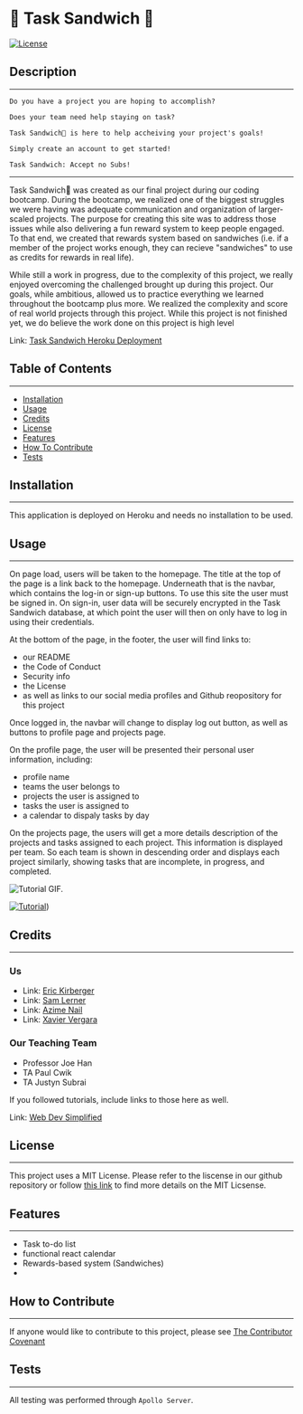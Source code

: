 # 🥪 Task Sandwich 🥪

  [![License](https://img.shields.io/badge/license-MIT-green)](https://opensource.org/licenses/MIT)

## Description
---

```
Do you have a project you are hoping to accomplish?

Does your team need help staying on task?

Task Sandwich🥪 is here to help accheiving your project's goals!

Simply create an account to get started!

Task Sandwich: Accept no Subs!
```

---

Task Sandwich🥪 was created as our final project during our coding bootcamp. During the bootcamp, we realized one of the biggest struggles we were having was adequate communication and organization of larger-scaled projects. The purpose for creating this site was to address those issues while also delivering a fun reward system to keep people engaged. To that end, we created that rewards system based on sandwiches (i.e. if a member of the project works enough, they can recieve "sandwiches" to use as credits for rewards in real life). 

While still a work in progress, due to the complexity of this project, we really enjoyed overcoming the challenged brought up during this project. Our goals, while ambitious, allowed us to practice everything we learned throughout the bootcamp plus more. We realized the complexity and score of real world projects through this project. While this project is not finished yet, we do believe the work done on this project is high level

Link: [Task Sandwich Heroku Deployment](https://task-sandwich.herokuapp.com/ 'a secure, rewards-based Project Managment application made while hungry')

## Table of Contents
---

- [Installation](#installation)
- [Usage](#usage)
- [Credits](#credits)
- [License](#license)
- [Features](#features)
- [How To Contribute](#how-to-contribute)
- [Tests](#tests)

## Installation
---

This application is deployed on Heroku and needs no installation to be used.

## Usage
---

On page load, users will be taken to the homepage. The title at the top of the page is a link back to the homepage. Underneath that is the navbar, which contains the log-in or sign-up buttons. To use this site the user must be signed in. On sign-in, user data will be securely encrypted in the Task Sandwich database, at which point the user will then on only have to log in using their credentials.

At the bottom of the page, in the footer, the user will find links to: 
- our README
- the Code of Conduct
- Security info
- the License
- as well as links to our social media profiles and Github reopository for this project

Once logged in, the navbar will change to display log out button, as well as buttons to profile page and projects page.

On the profile page, the user will be presented their personal user information, including: 
- profile name
- teams the user belongs to
- projects the user is assigned to
- tasks the user is assigned to
- a calendar to dispaly tasks by day

On the projects page, the users will get a more details description of the projects and tasks assigned to each project. This information is displayed per team. So each team is shown in descending order and displays each project similarly, showing tasks that are incomplete, in progress, and completed.

![Tutorial GIF.](./public/assets/images/tutor-gif.gif)

[![Tutorial](./assets/images/sql-tutor-img.png)](https://dropTutorialVideoHereInGihub.com/0000000.mp4))

## Credits
---

### Us

- Link: [Eric Kirberger](https://github.com/ekirbs 'The github page for Eric Kirberger.')
- Link: [Sam Lerner](https://github.com/sam-lerner 'The github page for Sam Lerner.')
- Link: [Azime Nail](https://github.com/azimezn 'The github page for Azime Nail.')
- Link: [Xavier Vergara](https://github.com/NyqEvo 'The github page for Xavier Vergara.')

### Our Teaching Team
- Professor Joe Han
- TA Paul Cwik
- TA Justyn Subrai

If you followed tutorials, include links to those here as well.

Link: [Web Dev Simplified](https://www.youtube.com/@WebDevSimplified 'The Youtube channel for Web Dev Simplified.')

## License
---

This project uses a MIT License. Please refer to the liscense in our github repository or follow [this link](https://opensource.org/license/mit-0/) to find more details on the MIT Licsense.

## Features
---

- Task to-do list
- functional react calendar
- Rewards-based system (Sandwiches)
- 

## How to Contribute
---

If anyone would like to contribute to this project, please see [The Contributor Covenant](https://www.contributor-covenant.org/)

## Tests
---

All testing was performed through `Apollo Server`.
